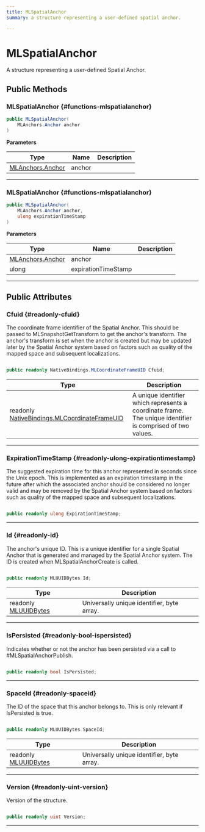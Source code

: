 ```yaml
---
title: MLSpatialAnchor
summary: a structure representing a user-defined spatial anchor. 

---
```


# MLSpatialAnchor




A structure representing a user-defined Spatial Anchor.   





## Public Methods

###  MLSpatialAnchor {#functions-mlspatialanchor}

```csharp
public MLSpatialAnchor(
    MLAnchors.Anchor anchor
)
```


**Parameters**

| Type | Name  | Description  | 
|--|--|--|
| [MLAnchors.Anchor](/unity-api/api/UnityEngine.XR.MagicLeap/MLAnchors/UnityEngine.XR.MagicLeap.MLAnchors.Anchor.md) |anchor||






-----------

###  MLSpatialAnchor {#functions-mlspatialanchor}

```csharp
public MLSpatialAnchor(
    MLAnchors.Anchor anchor,
    ulong expirationTimeStamp
)
```


**Parameters**

| Type | Name  | Description  | 
|--|--|--|
| [MLAnchors.Anchor](/unity-api/api/UnityEngine.XR.MagicLeap/MLAnchors/UnityEngine.XR.MagicLeap.MLAnchors.Anchor.md) |anchor||
| ulong |expirationTimeStamp||






-----------

## Public Attributes

### Cfuid {#readonly-cfuid}

The coordinate frame identifier of the Spatial Anchor. This should be passed to MLSnapshotGetTransform to get the anchor's transform. The anchor's transform is set when the anchor is created but may be updated later by the Spatial Anchor system based on factors such as quality of the mapped space and subsequent localizations. 

```csharp

public readonly NativeBindings.MLCoordinateFrameUID Cfuid;

```

| Type | Description  | 
|--|--|
| readonly [NativeBindings.MLCoordinateFrameUID](/unity-api/api/UnityEngine.XR.MagicLeap.Native/MagicLeapNativeBindings/UnityEngine.XR.MagicLeap.Native.MagicLeapNativeBindings.MLCoordinateFrameUID.md) | A unique identifier which represents a coordinate frame. The unique identifier is comprised of two values.  |





-----------

### ExpirationTimeStamp {#readonly-ulong-expirationtimestamp}

The suggested expiration time for this anchor represented in seconds since the Unix epoch. This is implemented as an expiration timestamp in the future after which the associated anchor should be considered no longer valid and may be removed by the Spatial Anchor system based on factors such as quality of the mapped space and subsequent localizations. 

```csharp

public readonly ulong ExpirationTimeStamp;

```






-----------

### Id {#readonly-id}

The anchor's unique ID. This is a unique identifier for a single Spatial Anchor that is generated and managed by the Spatial Anchor system. The ID is created when MLSpatialAnchorCreate is called. 

```csharp

public readonly MLUUIDBytes Id;

```

| Type | Description  | 
|--|--|
| readonly [MLUUIDBytes](/unity-api/api/UnityEngine.XR.MagicLeap.Native/MagicLeapNativeBindings/UnityEngine.XR.MagicLeap.Native.MagicLeapNativeBindings.MLUUIDBytes.md) | Universally unique identifier, byte array.  |





-----------

### IsPersisted {#readonly-bool-ispersisted}

Indicates whether or not the anchor has been persisted via a call to #MLSpatialAnchorPublish. 

```csharp

public readonly bool IsPersisted;

```






-----------

### SpaceId {#readonly-spaceid}

The ID of the space that this anchor belongs to. This is only relevant if IsPersisted is true. 

```csharp

public readonly MLUUIDBytes SpaceId;

```

| Type | Description  | 
|--|--|
| readonly [MLUUIDBytes](/unity-api/api/UnityEngine.XR.MagicLeap.Native/MagicLeapNativeBindings/UnityEngine.XR.MagicLeap.Native.MagicLeapNativeBindings.MLUUIDBytes.md) | Universally unique identifier, byte array.  |





-----------

### Version {#readonly-uint-version}

Version of the structure. 

```csharp

public readonly uint Version;

```






-----------

